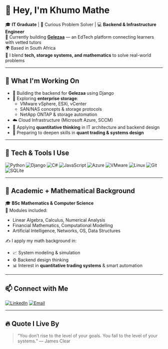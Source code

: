 # 👋 Hey, I'm Khumo Mathe

🎓 **IT Graduate** | 🧠 Curious Problem Solver | 💻 **Backend & Infrastructure Engineer**  
🔭 Currently building **[Gelezaa](#)** — an EdTech platform connecting learners with vetted tutors  
🌍 Based in South Africa  
🧪 I blend **tech, storage systems, and mathematics** to solve real-world problems

---

## 🔧 What I'm Working On

- 🚀 Building the backend for **Gelezaa** using Django
- 💾 Exploring **enterprise storage**:  
  - VMware vSphere, ESXi, vCenter  
  - SAN/NAS concepts & storage protocols  
  - NetApp ONTAP & storage automation  
- ☁️ Cloud Infrastructure (Microsoft Azure, SCCM)
- 🔢 Applying **quantitative thinking** in IT architecture and backend design
- 📘 Preparing to deepen skills in **quant trading & systems design**

---

## 🧰 Tech & Tools I Use

![Python](https://img.shields.io/badge/Python-3776AB?style=flat&logo=python&logoColor=white)
![Django](https://img.shields.io/badge/Django-092E20?style=flat&logo=django&logoColor=white)
![C#](https://img.shields.io/badge/C%23-239120?style=flat&logo=c-sharp&logoColor=white)
![JavaScript](https://img.shields.io/badge/JavaScript-F7DF1E?style=flat&logo=javascript&logoColor=black)
![Azure](https://img.shields.io/badge/Azure-0078D4?style=flat&logo=microsoftazure&logoColor=white)
![VMware](https://img.shields.io/badge/VMware-607078?style=flat&logo=vmware&logoColor=white)
![Linux](https://img.shields.io/badge/Linux-FCC624?style=flat&logo=linux&logoColor=black)
![Git](https://img.shields.io/badge/Git-F05032?style=flat&logo=git&logoColor=white)
![SQLite](https://img.shields.io/badge/SQLite-003B57?style=flat&logo=sqlite&logoColor=white)

---

## 🧠 Academic + Mathematical Background

🎓 **BSc Mathematics & Computer Science**  
📌 Modules included:  
- Linear Algebra, Calculus, Numerical Analysis  
- Financial Mathematics, Computational Modelling  
- Artificial Intelligence, Networks, OS, Data Structures  

✍️ I apply my math background in:  
- 📈 System modeling & simulation  
- ⚙️ Backend design thinking  
- 📊 Interest in **quantitative trading systems** & smart automation

---




## 📫 Connect with Me

[![LinkedIn](https://img.shields.io/badge/LinkedIn-blue?style=flat&logo=linkedin&logoColor=white)](https://www.linkedin.com/in/khumo-mathe-44327a258/)
[![Email](https://img.shields.io/badge/Email-khumo@email.com-informational)](mailto:khumo@email.com)

---

## 🔥 Quote I Live By

> “You don’t rise to the level of your goals. You fall to the level of your systems.” — James Clear

